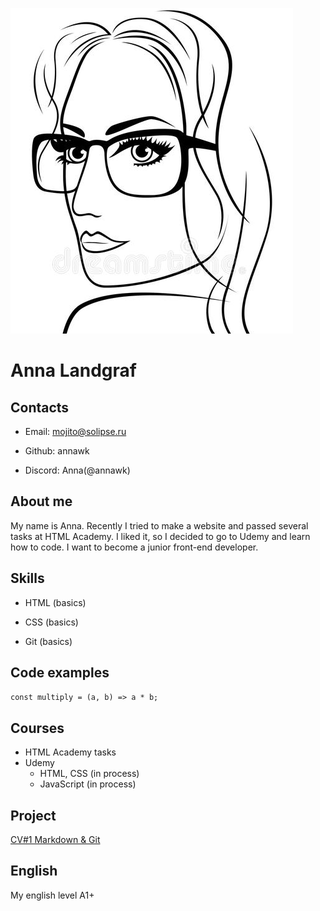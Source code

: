 ![Avatar](avatar.png)


# Anna Landgraf

## Contacts
* Email:     mojito@solipse.ru 

* Github: annawk  

* Discord: Anna(@annawk)

## About me
My name is Anna. Recently I tried to make a website and passed several tasks at HTML Academy. I liked it, so I decided to go to Udemy and learn how to code. I want to becоme a junior front-end developer.

## Skills
* HTML (basics)

* CSS  (basics)

* Git (basics)

## Code examples

`const multiply = (a, b) => a * b;`

## Courses
* HTML Academy tasks
* Udemy
  + HTML, CSS (in process)
  + JavaScript (in process)

## Project
[CV#1 Markdown & Git](https://annawk.github.io/rsschool-cv/cv)

## English
My english level A1+